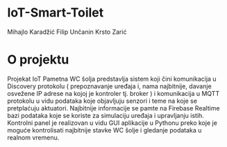 # IoT-Smart-Toilet

Mihajlo Karadžić
Filip Unčanin
Krsto Zarić

# O projektu
Projekat IoT Pametna WC šolja predstavlja sistem koji čini komunikacija u Discovery protokolu 
( prepoznavanje uređaja i, nama najbitnije, davanje osvežene IP adrese na kojoj je kontroler tj. broker ) 
i komunikacija u MQTT protokolu u vidu podataka koje objavljuju senzori i teme na koje se pretplaćuju aktuatori.
Najbitnije informacije se pamte na Firebase Realtime bazi podataka koje se koriste za simulaciju uređaja i upravljanju istih.
Kontrolni panel je realizovan u vidu GUI aplikacije u Pythonu preko koje je moguće kontrolisati najbitnije stavke WC šolje 
i gledanje podataka u realnom vremenu.
